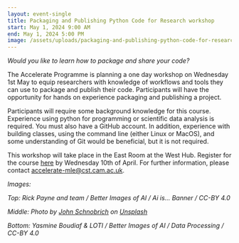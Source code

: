 ```yaml
---
layout: event-single
title: Packaging and Publishing Python Code for Research workshop
start: May 1, 2024 9:00 AM
end: May 1, 2024 5:00 PM
image: /assets/uploads/packaging-and-publishing-python-code-for-research-workshop-1-.jpg
---
```

*Would you like to learn how to package and share your code?*

The Accelerate Programme is planning a one day workshop on Wednesday 1st May to equip researchers with knowledge of workflows and tools they can use to package and publish their code. Participants will have the opportunity for hands on experience packaging and publishing a project. 

Participants will require some background knowledge for this course. Experience using python for 
programming or scientific data analysis is required. You must also have a GitHub account. In addition, experience with building classes, using the command line (either Linux or MacOS), and some understanding of Git would be beneficial, but it is not required.

This workshop will take place in the East Room at the West Hub. Register for the course [here](https://forms.office.com/Pages/ResponsePage.aspx?id=RQSlSfq9eUut41R7TzmG6SaVOxbmBOdAg9GzbnrB5IRUMDhCTTlKOU0zSjVIMFUxRTdEM0Y0QUpHWS4u) by Wednesday 10th of April. For further information, please contact accelerate-mle@cst.cam.ac.uk.

*I﻿mages:* 

*T﻿op: Rick Payne and team / Better Images of AI / Ai is... Banner / CC-BY 4.0*

*M﻿iddle: Photo by [John Schnobrich](https://unsplash.com/@johnishappysometimes?utm_content=creditCopyText&utm_medium=referral&utm_source=unsplash) on [Unsplash](https://unsplash.com/photos/three-person-pointing-the-silver-laptop-computer-2FPjlAyMQTA?utm_content=creditCopyText&utm_medium=referral&utm_source=unsplash)*

*B﻿ottom: Yasmine Boudiaf & LOTI / Better Images of AI / Data Processing / CC-BY 4.0*